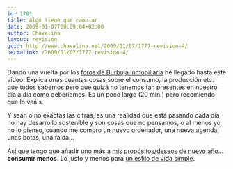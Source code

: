 ```yaml
---
id: 1781
title: Algo tiene que cambiar
date: 2009-01-07T00:09:04+02:00
author: Chavalina
layout: revision
guid: http://www.chavalina.net/2009/01/07/1777-revision-4/
permalink: /2009/01/07/1777-revision-4/
---
```

Dando una vuelta por los [foros de Burbuja Inmobiliaria](http://www.burbuja.info/inmobiliaria/burbuja-inmobiliaria/93530-que-tu-eres-rico-cansado-ya-de-oir-esto-por-tener-ahorros-9.html) he llegado hasta este vídeo. Explica unas cuantas cosas sobre el consumo, la producción etc. que todos sabemos pero que quizá no tenemos tan presentes en nuestro día a día como deberíamos. Es un poco largo (20 min.) pero recomiendo que lo veáis.



Y sean o no exactas las cifras, es una realidad que está pasando cada día, no hay desarrollo sostenible y son cosas que no pensamos, o al menos yo no lo pienso, cuando me compro un nuevo ordenador, una nueva agenda, unas botas, una falda…

Así que tengo que añadir uno más a [mis propósitos/deseos de nuevo año](http://www.chavalina.net/2008/12/31/deseos-para-2009/)… **consumir menos**. Lo justo y menos para [un estilo de vida simple](http://desencadenado.com/2008/12/un-estilo-de-vida-simpl.html).